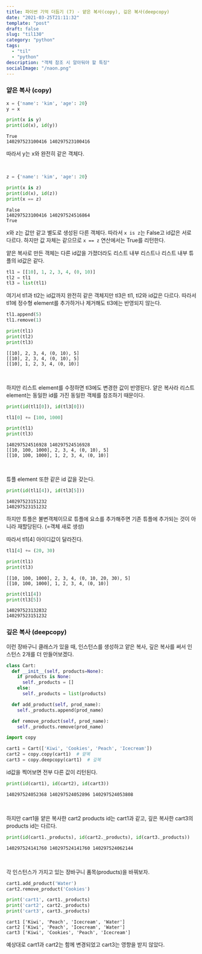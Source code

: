 ```yaml
---
title: 파이썬 기억 더듬기 (7) - 얕은 복사(copy), 깊은 복사(deepcopy)
date: "2021-03-25T21:11:32"
template: "post"
draft: false
slug: "til130"
category: "python"
tags:
  - "til"
  - "python"
description: "객체 참조 시 알아둬야 할 특징"
socialImage: "/naon.png"
---
```


### 얕은 복사 (copy)
```python
x = {'name': 'kim', 'age': 20}
y = x
```
```python
print(x is y)
print(id(x), id(y))
```
```
True
140297523100416 140297523100416
```

따라서 y는 x와 완전히 같은 객체다.

<br>

```python
z = {'name': 'kim', 'age': 20}
```
```python
print(x is z)
print(id(x), id(z))
print(x == z)
```
```
False
140297523100416 140297524516864
True
```

x와 z는 값만 같고 별도로 생성된 다른 객체다. 따라서 `x is z`는 False고 id값은 서로 다르다. 하지만 값 자체는 같으므로 `x == z` 연산에서는 True를 리턴한다.

얕은 복사로 만든 객체는 다른 id값을 가졌더라도 리스트 내부 리스트나 리스트 내부 튜플의 id값은 같다.

```python
tl1 = [[10], 1, 2, 3, 4, (0, 10)]
tl2 = tl1
tl3 = list(tl1)
```

여기서 tl1과 tl2는 id값까지 완전히 같은 객체지만 tl3은 tl1, tl2와 id값은 다르다. 따라서 tl1에 정수형 element를 추가하거나 제거해도 tl3에는 반영되지 않는다.

```python
tl1.append(5)
tl1.remove(1)
```
```python
print(tl1)
print(tl2)
print(tl3)
```
```
[[10], 2, 3, 4, (0, 10), 5]
[[10], 2, 3, 4, (0, 10), 5]
[[10], 1, 2, 3, 4, (0, 10)]
```

<br>

하지만 리스트 element를 수정하면 tl3에도 변경한 값이 반영된다. 얕은 복사라 리스트 element는 동일한 id를 가진 동일한 객체를 참조하기 때문이다.

```python
print(id(tl1[0]), id(tl3[0]))
```
```python
tl1[0] += [100, 1000]
```
```python
print(tl1)
print(tl3)
```
```
140297524516928 140297524516928
[[10, 100, 1000], 2, 3, 4, (0, 10), 5]
[[10, 100, 1000], 1, 2, 3, 4, (0, 10)]
```

<br>

튜플 element 또한 같은 id 값을 갖는다.

```python
print(id(tl1[4]), id(tl3[5]))
```
```
140297523151232
140297523151232
```

하지만 튜플은 불변객체이므로 튜플에 요소를 추가해주면 기존 튜플에 추가되는 것이 아니라 재할당된다. (=객체 새로 생성)

따라서 tl1[4] 아이디값이 달라진다.

```python
tl1[4] += (20, 30)
```
```python
print(tl1)
print(tl3)
```
```
[[10, 100, 1000], 2, 3, 4, (0, 10, 20, 30), 5]
[[10, 100, 1000], 1, 2, 3, 4, (0, 10)]
```
```python
print(tl1[4])
print(tl3[5])
```
```
140297523132832
140297523151232
```

### 깊은 복사 (deepcopy)

이런 장바구니 클래스가 있을 때, 인스턴스를 생성하고 얕은 복사, 깊은 복사를 써서 인스턴스 2개를 더 만들어보겠다.

```python
class Cart:
  def __init__(self, products=None):
    if products is None:
      self._products = []
    else:
      self._products = list(products)

  def add_product(self, prod_name):
    self._products.append(prod_name)

  def remove_product(self, prod_name):
    self._products.remove(prod_name)
```

```python
import copy

cart1 = Cart(['Kiwi', 'Cookies', 'Peach', 'Icecream'])
cart2 = copy.copy(cart1)  # 얕복
cart3 = copy.deepcopy(cart1)  # 깊복
```

id값을 찍어보면 전부 다른 값이 리턴된다.

```python
print(id(cart1), id(cart2), id(cart3))
```
```
140297524052368 140297524052896 140297524053808
```

<br>

하지만 cart1을 얕은 복사한 cart2 products id는 cart1과 같고, 깊은 복사한 cart3의 products id는 다르다.

```python
print(id(cart1._products), id(cart2._products), id(cart3._products))
```
```
140297524141760 140297524141760 140297524062144
```

<br>

각 인스턴스가 가지고 있는 장바구니 품목(products)을 바꿔보자.

```python
cart1.add_product('Water')
cart2.remove_product('Cookies')
```
```python
print('cart1', cart1._products)
print('cart2', cart2._products)
print('cart3', cart3._products)
```
```
cart1 ['Kiwi', 'Peach', 'Icecream', 'Water']
cart2 ['Kiwi', 'Peach', 'Icecream', 'Water']
cart3 ['Kiwi', 'Cookies', 'Peach', 'Icecream']
```

예상대로 cart1과 cart2는 함께 변경되었고 cart3는 영향을 받지 않았다.